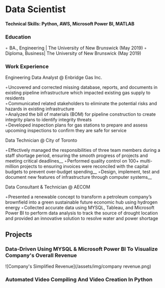 # Data Scientist
#### Technical Skills: Python, AWS, Microsoft Power BI, MATLAB

### Education
◦  BA., Engineering | The University of New Brunswick (May 2019)
◦  Diploma, Business| The University of New Brunswick (May 2019)

### Work Experience 
Engineering Data Analyst @ Enbridge Gas Inc.

◦ Uncovered and corrected missing database, reports, and documents in existing pipeline infrastructure which impacted existing gas supply to residents\
◦ Communicated related stakeholders to eliminate the potential risks and hazards in existing infrastructure\
◦ Analyzed the bill of materials (BOM) for pipeline construction to create integrity plans to identify integrity threats\
◦ Developed inspection plans for gas stations to prepare and assess upcoming inspections to confirm they are safe for service

Data Technician @ City of Toronto

◦ Effectively managed the responsibilities of three team members during a staff shortage period, ensuring the smooth progress of projects and meeting critical deadlines__
◦ Performed quality control on 100+ multi-million projects to ensuring invoices were reconciled with the capital budgets to prevent over-budget spending__
◦ Design, implement, test and document new features of infrastructure through computer systems__

Data Consultant & Technician @ AECOM

◦ Presented a renewable concept to transform a petroleum company’s brownfield into a green sustainable future economic hub using hydrogen energy
◦ Collected accurate data using MYSQL, Tableau, and Microsoft Power BI to perform data analysis to track the source of drought location and provided an innovative solution to resolve water and power shortage

## Projects
### Data-Driven Using MYSQL & Microsoft Power BI To Visualize Company's Overall Revenue
![Company's Simplified Revenue](/assets/img/company revenue.png) 

### Automated Video Compiling And Video Creation In Python


